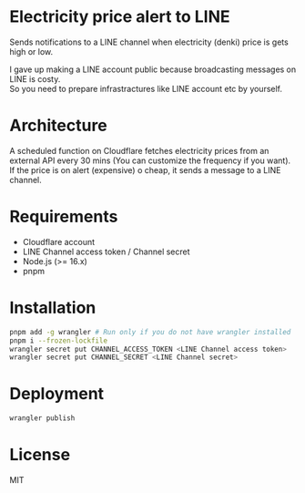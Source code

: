 # Electricity price alert to LINE

Sends notifications to a LINE channel when electricity (denki) price is gets high or low.

I gave up making a LINE account public because broadcasting messages on LINE is costy.  
So you need to prepare infrastractures like LINE account etc by yourself.

# Architecture

A scheduled function on Cloudflare fetches electricity prices from an external API every 30 mins (You can customize the frequency if you want).  
If the price is on alert (expensive) o cheap, it sends a message to a LINE channel.

# Requirements
- Cloudflare account
- LINE Channel access token / Channel secret
- Node.js (>= 16.x)
- pnpm

# Installation

```bash
pnpm add -g wrangler # Run only if you do not have wrangler installed
pnpm i --frozen-lockfile
wrangler secret put CHANNEL_ACCESS_TOKEN <LINE Channel access token>
wrangler secret put CHANNEL_SECRET <LINE Channel secret>
```

# Deployment

```bash
wrangler publish
```

# License
MIT

